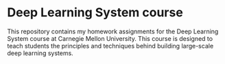 # Deep Learning System course

This repository contains my homework assignments for the Deep Learning System course at Carnegie Mellon University. This course is designed to teach students the principles and techniques behind building large-scale deep learning systems. 
